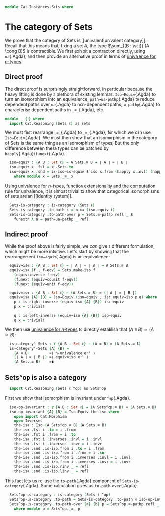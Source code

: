 <!--
```agda
open import 1Lab.Reflection.Marker

open import Cat.Prelude
```
-->

```agda
module Cat.Instances.Sets where
```

# The category of Sets

We prove that the category of Sets is [[univalent|univalent category]].
Recall that this means that, fixing a set $A$, the type $\sum_{(B :
\set)} (A \cong B)$ is contractible. We first exhibit a contraction
directly, using `ua`{.Agda}, and then provide an alternative proof in
terms of [univalence for $n$-types].

[univalence for $n$-types]: 1Lab.HLevel.Universe.html

## Direct proof

The direct proof is surprisingly straightforward, in particular because
the heavy lifting is done by a plethora of existing lemmas:
`Iso→Equiv`{.Agda} to turn an isomorphism into an equivalence,
`path→ua-pathp`{.Agda} to reduce dependent paths over `ua`{.Agda} to
non-dependent paths, `≅-pathp`{.Agda} to characterise dependent paths in
`_≅_`{.Agda}, etc.

```agda
module _ {ℓ} where
  import Cat.Reasoning (Sets ℓ) as Sets
```

We must first rearrange `_≅_`{.Agda} to `_≃_`{.Agda}, for which we can
use `Iso→Equiv`{.Agda}. We must then show that an isomorphism in the
category of Sets is the same thing as an isomorphism of types; But the
only difference between these types can be patched by
`happly`{.Agda}/`funext`{.Agda}.

```agda
  iso→equiv : {A B : Set ℓ} → A Sets.≅ B → ∣ A ∣ ≃ ∣ B ∣
  iso→equiv x .fst = x .Sets.to
  iso→equiv x .snd = is-iso→is-equiv $ iso x.from (happly x.invl) (happly x.invr)
    where module x = Sets._≅_ x
```

<!--
```agda
  is-invertible→is-equiv
    : {A B : Set ℓ} {f : ∣ A ∣ → ∣ B ∣}
    → Sets.is-invertible {A} {B} f
    → is-equiv f
  is-invertible→is-equiv x =
    is-iso→is-equiv $ iso x.inv (happly x.invl) (happly x.invr)
    where module x = Sets.is-invertible x

  is-equiv→is-invertible
    : {A B : Set ℓ} {f : ∣ A ∣ → ∣ B ∣}
    → is-equiv f
    → Sets.is-invertible {A} {B} f
  is-equiv→is-invertible f-eqv =
    Sets.make-invertible
      (equiv→inverse f-eqv)
      (funext (equiv→counit f-eqv))
      (funext (equiv→unit f-eqv))
```
-->

Using univalence for $n$-types, function extensionality and the
computation rule for univalence, it is almost trivial to show that
categorical isomorphisms of sets are an [[identity system]].

```agda
  Sets-is-category : is-category (Sets ℓ)
  Sets-is-category .to-path i = n-ua (iso→equiv i)
  Sets-is-category .to-path-over p = Sets.≅-pathp refl _ $
    funextP λ a → path→ua-pathp _ refl
```

## Indirect proof

While the proof above is fairly simple, we _can_ give a different
formulation, which might be more intuitive. Let's start by showing that
the rearrangement `iso→equiv`{.Agda} is an equivalence:

```agda
  equiv→iso : {A B : Set ℓ} → ∣ A ∣ ≃ ∣ B ∣ → A Sets.≅ B
  equiv→iso (f , f-eqv) = Sets.make-iso f
    (equiv→inverse f-eqv)
    (funext (equiv→counit f-eqv))
    (funext (equiv→unit f-eqv))

  equiv≃iso : {A B : Set ℓ} → (A Sets.≅ B) ≃ (∣ A ∣ ≃ ∣ B ∣)
  equiv≃iso {A} {B} = Iso→Equiv (iso→equiv , iso equiv→iso p q) where
    p : is-right-inverse (equiv→iso {A} {B}) iso→equiv
    p x = trivial!

    q : is-left-inverse (equiv→iso {A} {B}) iso→equiv
    q x = trivial!
```

We then use [univalence for $n$-types] to directly establish that $(A
\equiv B) \simeq (A \cong B)$:

```agda
  is-category'-Sets : ∀ {A B : Set ℓ} → (A ≡ B) ≃ (A Sets.≅ B)
  is-category'-Sets {A} {B} =
    (A ≡ B)         ≃⟨ n-univalence e⁻¹ ⟩
    (∣ A ∣ ≃ ∣ B ∣) ≃⟨ equiv≃iso e⁻¹ ⟩
    (A Sets.≅ B)    ≃∎
```

## Sets^op is also a category

```agda
  import Cat.Reasoning (Sets ℓ ^op) as Sets^op
```

First we show that isomorphism is invariant under `^op`{.Agda}.

```agda
  iso-op-invariant : ∀ {A B : Set ℓ} → (A Sets^op.≅ B) ≃ (A Sets.≅ B)
  iso-op-invariant {A} {B} = Iso→Equiv the-iso where
    open import Cat.Morphism
    open Inverses
    the-iso : Iso (A Sets^op.≅ B) (A Sets.≅ B)
    the-iso .fst i .to = i .from
    the-iso .fst i .from = i .to
    the-iso .fst i .inverses .invl = i .invl
    the-iso .fst i .inverses .invr = i .invr
    the-iso .snd .is-iso.from i .to = i .from
    the-iso .snd .is-iso.from i .from = i .to
    the-iso .snd .is-iso.from i .inverses .invl = i .invl
    the-iso .snd .is-iso.from i .inverses .invr = i .invr
    the-iso .snd .is-iso.rinv _ = refl
    the-iso .snd .is-iso.linv _ = refl
```

This fact lets us re-use the `to-path`{.Agda} component of `Sets-is-category`{.Agda}. Some calculation gives us `to-path-over`{.Agda}.

```agda
  Sets^op-is-category : is-category (Sets ℓ ^op)
  Sets^op-is-category .to-path = Sets-is-category .to-path ⊙ iso-op-invariant .fst
  Sets^op-is-category .to-path-over {a} {b} p = Sets^op.≅-pathp refl _ $ ua→ λ a → sym (p.invr $ₚ a)
    where module p = Sets^op._≅_ p
```
